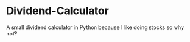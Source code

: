 # Dividend-Calculator

A small dividend calculator in Python because I like doing stocks so why not?

